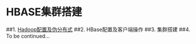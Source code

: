 # HBASE集群搭建
##1. [Hadoop配置及伪分布式](<http://example.com/>)
##2. HBase配置及客户端操作
##3. 集群搭建
##4. To be continued...
